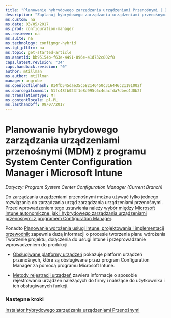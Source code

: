 ```yaml
---
title: "Planowanie hybrydowego zarządzania urządzeniami Przenośnymi | Dokumentacja firmy Microsoft"
description: "Zaplanuj hybrydowego zarządzania urządzeniami przenośnymi za pomocą programu System Center Configuration Manager i Microsoft Intune."
ms.custom: na
ms.date: 03/05/2017
ms.prod: configuration-manager
ms.reviewer: na
ms.suite: na
ms.technology: configmgr-hybrid
ms.tgt_pltfrm: na
ms.topic: get-started-article
ms.assetid: bb95154b-f63e-4491-896e-41d732c802f8
caps.latest.revision: "34"
caps.handback.revision: "0"
author: mtillman
ms.author: mtillman
manager: angrobe
ms.openlocfilehash: 814fb545dae35c582146450c316446c21191002f
ms.sourcegitcommit: 51fc48fb023f1e8d995c6c4eacfda7dbec4d0b2f
ms.translationtype: MT
ms.contentlocale: pl-PL
ms.lasthandoff: 08/07/2017
---
```

# <a name="plan-for-hybrid-mobile-device-management-mdm-with-system-center-configuration-manager-and-microsoft-intune"></a>Planowanie hybrydowego zarządzania urządzeniami przenośnymi (MDM) z programu System Center Configuration Manager i Microsoft Intune

*Dotyczy: Program System Center Configuration Manager (Current Branch)*

Do zarządzania urządzeniami przenośnymi można używać tylko jednego rozwiązania do zarządzania urząd zarządzania urządzeniami przenośnymi. Przed wprowadzeniem tego ustawienia należy [wybór między Microsoft Intune autonomiczne, jak i hybrydowego zarządzania urządzeniami przenośnymi z programem Configuration Manager](../understand/choose-between-standalone-intune-and-hybrid-mobile-device-management.md).

Ponadto [Planowanie wdrożenia usługi Intune, projektowania i implementacji przewodnik](https://docs.microsoft.com/en-us/intune/plan-design/introduction) zapewnia dużą informacji o procesie tworzenia planu wdrożenia Tworzenie projektu, dołączenia do usługi Intune i przeprowadzanie wprowadzeniem do produkcji.

- [Obsługiwane platformy urządzeń](supported-device-platforms-for-hybrid.md) pokazuje platform urządzeń przenośnych, które są obsługiwane przez program Configuration Manager za pomocą programu Microsoft Intune.

- [Metody rejestracji urządzeń](device-enrollment-methods.md) zawiera informacje o sposobie rejestrowania urządzeń należących do firmy i należące do użytkownika i ich obsługiwanych funkcji.


### <a name="next-steps"></a>Następne kroki
 [Instalator hybrydowego zarządzania urządzeniami Przenośnymi](../deploy-use/setup-hybrid-mdm.md)
